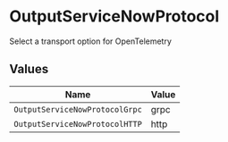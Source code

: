# OutputServiceNowProtocol

Select a transport option for OpenTelemetry


## Values

| Name                           | Value                          |
| ------------------------------ | ------------------------------ |
| `OutputServiceNowProtocolGrpc` | grpc                           |
| `OutputServiceNowProtocolHTTP` | http                           |